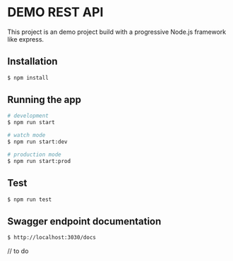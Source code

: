 # DEMO REST API

This project is an demo project build with a progressive Node.js framework like express.

## Installation

```bash
$ npm install
```

## Running the app

```bash
# development
$ npm run start

# watch mode
$ npm run start:dev

# production mode
$ npm run start:prod
```

## Test

```bash
$ npm run test
```

## Swagger endpoint documentation

```bash
$ http://localhost:3030/docs
```

// to do
